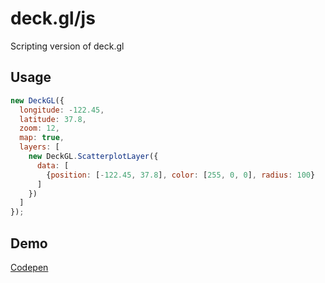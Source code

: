 # deck.gl/js
Scripting version of deck.gl

## Usage
```js
new DeckGL({
  longitude: -122.45,
  latitude: 37.8,
  zoom: 12,
  map: true,
  layers: [
    new DeckGL.ScatterplotLayer({
      data: [
        {position: [-122.45, 37.8], color: [255, 0, 0], radius: 100}
      ]
    })
  ]
});
```

## Demo
[Codepen](https://codepen.io/Pessimistress/pen/jGXVBK)
